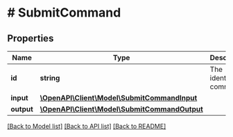 # # SubmitCommand

## Properties

Name | Type | Description | Notes
------------ | ------------- | ------------- | -------------
**id** | **string** | The identifier of command. | [optional]
**input** | [**\OpenAPI\Client\Model\SubmitCommandInput**](SubmitCommandInput.md) |  |
**output** | [**\OpenAPI\Client\Model\SubmitCommandOutput**](SubmitCommandOutput.md) |  | [optional]

[[Back to Model list]](../../README.md#models) [[Back to API list]](../../README.md#endpoints) [[Back to README]](../../README.md)
